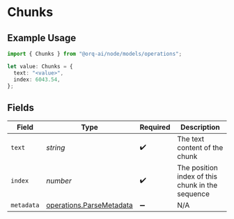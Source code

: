 # Chunks

## Example Usage

```typescript
import { Chunks } from "@orq-ai/node/models/operations";

let value: Chunks = {
  text: "<value>",
  index: 6043.54,
};
```

## Fields

| Field                                                                | Type                                                                 | Required                                                             | Description                                                          |
| -------------------------------------------------------------------- | -------------------------------------------------------------------- | -------------------------------------------------------------------- | -------------------------------------------------------------------- |
| `text`                                                               | *string*                                                             | :heavy_check_mark:                                                   | The text content of the chunk                                        |
| `index`                                                              | *number*                                                             | :heavy_check_mark:                                                   | The position index of this chunk in the sequence                     |
| `metadata`                                                           | [operations.ParseMetadata](../../models/operations/parsemetadata.md) | :heavy_minus_sign:                                                   | N/A                                                                  |